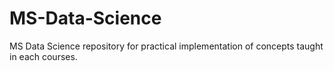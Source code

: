 # MS-Data-Science
MS Data Science repository for practical implementation of concepts taught in each courses.
